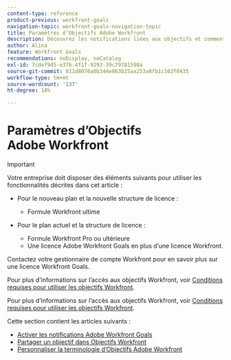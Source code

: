 ```yaml
---
content-type: reference
product-previous: workfront-goals
navigation-topic: workfront-goals-navigation-topic
title: Paramètres d’Objectifs Adobe Workfront
description: Découvrez les notifications liées aux objectifs et comment partager un objectif dans les objectifs Adobe Workfront dans les articles suivants.
author: Alina
feature: Workfront Goals
recommendations: noDisplay, noCatalog
exl-id: 7cdef9d5-e37b-4f1f-9293-39c79781590a
source-git-commit: 811d8076a0b344e863b25aa253a0fb1c102f0435
workflow-type: tm+mt
source-wordcount: '137'
ht-degree: 18%

---
```


# Paramètres d’Objectifs Adobe Workfront

>[!IMPORTANT]
>
>Votre entreprise doit disposer des éléments suivants pour utiliser les fonctionnalités décrites dans cet article :
>
>* Pour le nouveau plan et la nouvelle structure de licence :
>
>   * Formule Workfront ultime
>    
>* Pour le plan actuel et la structure de licence :
>
>   * Formule Workfront Pro ou ultérieure
>   * Une licence Adobe Workfront Goals en plus d’une licence Workfront.
>
>Contactez votre gestionnaire de compte Workfront pour en savoir plus sur une licence Workfront Goals.
> 
>Pour plus d’informations sur l’accès aux objectifs Workfront, voir [Conditions requises pour utiliser les objectifs Workfront](/help/quicksilver/workfront-goals/goal-management/access-needed-for-wf-goals.md).

Pour plus d’informations sur l’accès aux objectifs Workfront, voir [Conditions requises pour utiliser les objectifs Workfront](/help/quicksilver/workfront-goals/goal-management/access-needed-for-wf-goals.md).

Cette section contient les articles suivants :

* [Activer les notifications Adobe Workfront Goals](../../workfront-goals/workfront-goals-settings/wf-goals-notifications.md)
* [Partager un objectif dans Objectifs Workfront](../../workfront-goals/workfront-goals-settings/share-a-goal.md)
* [Personnaliser la terminologie d’Objectifs Adobe Workfront](../workfront-goals-settings/customize-wf-goals-terminology.md)
